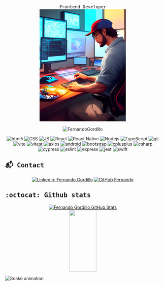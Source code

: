
<div  align='center'>
  <samp> Frontend Developer </samp> <br>
  <img src="./resources/Default.jpg" width="280">
    <p align="center">
    <img src="https://visitor-badge.glitch.me/badge?page_id=FernandoMG81.visitor-badge" alt="FernandoGordillo" />
  
  </p>
</div>

<div  align='center'>
  <p>
    <img alt="html5" src="https://img.shields.io/badge/-HTML5-E34F26?style=for-the-badge&logo=html5&logoColor=white" />
    <img alt="CSS" src="https://img.shields.io/static/v1?style=for-the-badge&message=CSS3&color=1572B6&logo=CSS3&logoColor=FFFFFF&label=" />
    <img alt="JS" src="https://img.shields.io/badge/-JavaScript-F7E018?style=for-the-badge&logo=JavaScript&logoColor=black" />
    <img alt="React" src="https://img.shields.io/badge/-React-45b8d8?style=for-the-badge&logo=react&logoColor=white" />
    <img alt="React Native" src="https://img.shields.io/badge/-react native-F05032?style=for-the-badge&logo=react&logoColor=white" />
    <img alt="Nodejs" src="https://img.shields.io/badge/-Nodejs-43853d?style=for-the-badge&logo=Node.js&logoColor=white" />
    <img alt="TypeScript" src="https://img.shields.io/badge/-TypeScript-007ACC?style=for-the-badge&logo=typescript&logoColor=white" />
    <img alt="git" src="https://img.shields.io/badge/-Git-F05032?style=for-the-badge&logo=git&logoColor=white" />
    <img alt="vite" src="https://img.shields.io/badge/-vite-5F04B4?style=for-the-badge&logo=vite&logoColor=white" />
    <img alt="vitest" src="https://img.shields.io/badge/-vitest-5F04B4?style=for-the-badge&logo=vitest&logoColor=white" />
    <img alt="axios" src="https://img.shields.io/badge/-axios-white?style=for-the-badge&logo=axios&logoColor=purple" />
    <img alt="android" src="https://img.shields.io/badge/-Android-43853d?style=for-the-badge&logo=android&logoColor=white" />
    <img alt="bootstrap" src="https://img.shields.io/badge/-bootstrap-585858?style=for-the-badge&logo=bootstrap&logoColor=%2301A9DB" />
    <img alt="cplusplus" src="https://img.shields.io/badge/-c++-1572B6?style=for-the-badge&logo=cplusplus&logoColor=white" />
    <img alt="csharp" src="https://img.shields.io/badge/-C%23-A901DB?style=for-the-badge&logo=csharp&logoColor=white" />
    <img alt="cypress" src="https://img.shields.io/badge/-cypress-43853d?style=for-the-badge&logo=cypress&logoColor=white" />
    <img alt="eslint" src="https://img.shields.io/badge/-eslint-F05032?style=for-the-badge&logo=eslint&logoColor=white" />
    <img alt="express" src="https://img.shields.io/badge/-express-F7E018?style=for-the-badge&logo=express&logoColor=black" />
    <img alt="jest" src="https://img.shields.io/badge/-jest-DF0101?style=for-the-badge&logo=jest&logoColor=white" />
    <img alt="swift" src="https://img.shields.io/badge/-swift-F05032?style=for-the-badge&logo=swift&logoColor=white" />

  </p>
</div>

## <samp> :mailbox_with_mail: Contact </samp> ##

<div  align='center'>

[![Linkedin: Fernando Gordillo](https://img.shields.io/badge/-FernandoMG-blue?style=flat-square&logo=Linkedin&logoColor=white&link=https://www.linkedin.com/in/fernando-martin-gordillo-01779a171/)](https://www.linkedin.com/in/fernando-martin-gordillo-01779a171/)
[![GitHub Fernando](https://img.shields.io/github/followers/FernandoMG81?label=follow&style=social)](https://github.com/FernandoMG81)

</div>

## <samp> :octocat: Github stats </samp> ##

<div align='center'>
<a href="https://github.com/FernandoMG81">
  <img align="center" src="https://github-readme-stats.vercel.app/api?username=FernandoMG81&theme=nightowl&show_icons=true" alt="Fernando Gordillo GitHub Stats" width="50%" height="200px"/>
</a>
</div>
<div  align='center'>
<a href="https://github.com/FernandoMG81">
  <img align="center" src="https://github-readme-stats.vercel.app/api/top-langs/?username=FernandoMG81&theme=nightowl&layout=compact" width="42%" height="200px"/>
</a>
</div>

![Snake animation](https://github.com/FernandoMG81/FernandoMG81/blob/output/github-contribution-grid-snake.svg)

<!--
**FernandoMG81/FernandoMG81** is a ✨ _special_ ✨ repository because its `README.md` (this file) appears on your GitHub profile.
Here are some ideas to get you started:

- 🔭 I’m currently working on ...
- 🌱 I’m currently learning ...
- 👯 I’m looking to collaborate on ...
- 🤔 I’m looking for help with ...
- 💬 Ask me about ...
- 📫 How to reach me: ...
- 😄 Pronouns: ...
- ⚡ Fun fact: ...
-->

